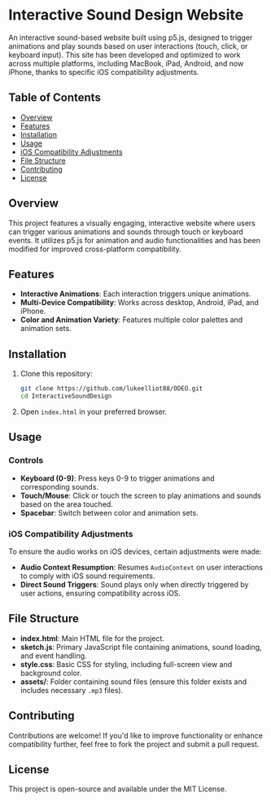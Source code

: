 # Interactive Sound Design Website

An interactive sound-based website built using p5.js, designed to trigger animations and play sounds based on user interactions (touch, click, or keyboard input). This site has been developed and optimized to work across multiple platforms, including MacBook, iPad, Android, and now iPhone, thanks to specific iOS compatibility adjustments.

## Table of Contents

- [Overview](#overview)
- [Features](#features)
- [Installation](#installation)
- [Usage](#usage)
- [iOS Compatibility Adjustments](#ios-compatibility-adjustments)
- [File Structure](#file-structure)
- [Contributing](#contributing)
- [License](#license)

## Overview

This project features a visually engaging, interactive website where users can trigger various animations and sounds through touch or keyboard events. It utilizes p5.js for animation and audio functionalities and has been modified for improved cross-platform compatibility.

## Features

- **Interactive Animations**: Each interaction triggers unique animations.
- **Multi-Device Compatibility**: Works across desktop, Android, iPad, and iPhone.
- **Color and Animation Variety**: Features multiple color palettes and animation sets.

## Installation

1. Clone this repository:
   ```bash
   git clone https://github.com/lukeelliot88/ODEO.git
   cd InteractiveSoundDesign
   ```

2. Open `index.html` in your preferred browser.

## Usage

### Controls

- **Keyboard (0-9)**: Press keys 0-9 to trigger animations and corresponding sounds.
- **Touch/Mouse**: Click or touch the screen to play animations and sounds based on the area touched.
- **Spacebar**: Switch between color and animation sets.

### iOS Compatibility Adjustments

To ensure the audio works on iOS devices, certain adjustments were made:
- **Audio Context Resumption**: Resumes `AudioContext` on user interactions to comply with iOS sound requirements.
- **Direct Sound Triggers**: Sound plays only when directly triggered by user actions, ensuring compatibility across iOS.

## File Structure

- **index.html**: Main HTML file for the project.
- **sketch.js**: Primary JavaScript file containing animations, sound loading, and event handling.
- **style.css**: Basic CSS for styling, including full-screen view and background color.
- **assets/**: Folder containing sound files (ensure this folder exists and includes necessary `.mp3` files).

## Contributing

Contributions are welcome! If you'd like to improve functionality or enhance compatibility further, feel free to fork the project and submit a pull request.

## License

This project is open-source and available under the MIT License.

